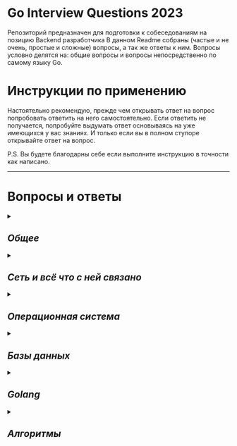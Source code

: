 # Go Interview Questions 2023
Репозиторий предназначен для подготовки к собеседованиям на позицию Backend разработчика
В данном Readme собраны (частые и не очень, простые и сложные) вопросы, а так же ответы к ним. 
Вопросы условно делятся на: общие вопросы и вопросы непосредственно по самому языку Go.

# Инструкции по применению
Настоятельно рекомендую, прежде чем открывать ответ на вопрос попробовать ответить на него самостоятельно.
Если ответить не получается, попробуйте выдумать ответ основываясь на уже имеющихся у вас знаниях.
И только если вы в полном ступоре открывайте ответ на вопрос.

P.S.
Вы будете благодарны себе если выполните инструкцию в точности как написано.

---

# Вопросы и ответы

<!-- ОБЩЕЕ -->
<details>
    <summary><h2><i>Общее</i></h2></summary>

---

Вопрос №1: [ Что такое микросервисы? ]

<details>
  <summary>Ответ</summary>

    - Микросервисы — это подход к разработке программного обеспечения, при котором большое приложение разбивается на меньшие, автономные компоненты. 
    Каждый микросервис представляет собой отдельный модуль, который реализует определенный функционал и может работать независимо от других модулей. 
    Эти модули обычно взаимодействуют друг с другом через API или событийно-ориентированную архитектуру.

</details>

---

Вопрос №2: [ Какие преимущества у микросервисной архитектуры по сравнению с монолитом? А какие недостатки? ]

<details>
  <summary>Ответ</summary>

    - Преимущества:
        - Гибкость: Можно использовать разные технологии и языки программирования для разных микросервисов.
        - Масштабируемость: Легче масштабировать отдельные компоненты.
        - Распределение работы: Разные команды могут работать над разными сервисами параллельно.
        - Быстрый цикл разработки: Изменения в одном микросервисе могут быть развернуты независимо от других.
        
    - Недостатки:
        - Сложность: Взаимодействие между микросервисами может стать сложным и трудным для управления.
        - Проблемы с данными: Труднее обеспечить консистентность данных между сервисами.
        - Сложность тестирования: Тестирование может быть сложнее, особенно для сценариев, которые требуют взаимодействия между множеством сервисов.
</details>

---

Вопрос №3: [ Что использовать для трассировки сервисов? Для мониторинга? А для логирования? ]

<details>
  <summary>Ответ</summary>

    - Трассировка: Jaeger, Zipkin.
    - Мониторинг: Prometheus, Grafana, Zabbix.
    - Логирование: ELK Stack (Elasticsearch, Logstash, Kibana), Grafana Loki.
</details>

---

Вопрос №4: [ Как быть с консистентностью данных между несколькими микросервисами? ] <a name="micro2"></a>

<details>
  <summary>Ответ</summary>

    - Консистентность данных в микросервисной архитектуре — сложная задача. Один из подходов — использование распределенных транзакций, но это может привести к проблемам производительности и доступности. 
      Другой подход — "eventual consistency", где система стремится обеспечить консистентность данных в течение некоторого времени. 
      Для этого часто используют шины сообщений и системы очередей, такие как Kafka или RabbitMQ, чтобы синхронизировать данные между сервисами.
</details>

---

Вопрос №5: [ Что такое сине-зеленый деплой (Blue-Green Deployment)? ]

<details>
  <summary>Ответ</summary>

    - Сине-зеленый деплой — это метод развертывания приложений, при котором создается полностью независимое окружение (зеленое), идентичное текущему
    продуктивному(синему). После проверки новой версии приложения в зеленом окружении, трафик переключается на это окружение, сделав его новым продуктивным. 
    Этот метод позволяет мгновенно откатываться к предыдущей версии, если что-то пошло не так, так как синее окружение остается нетронутым.
    
    Преимущества:
      - Быстрый откат: Если в новой версии есть проблемы, можно быстро вернуться к старой версии.
      - Нулевое время простоя: Переключение трафика происходит мгновенно, что исключает простои.
</details>

---

Вопрос №6: [ Что такое системы оркестрации контейнеров? ]

<details>
  <summary>Ответ</summary>

    - Системы оркестрации контейнеров, такие как Kubernetes, Docker Swarm или Mesos, используются для автоматизации развертывания, масштабирования 
      и управления контейнеризованными приложениями.

    Для чего они нужны:
      - Автоматизация развертывания: Один раз описав как должен работать ваш сервис, вы можете автоматически развернуть его на любом числе машин.
      - Масштабирование: Вам не нужно вручную добавлять или удалять контейнеры. Оркестратор может делать это автоматически, в зависимости от нагрузки.
      - Балансировка нагрузки: Оркестраторы могут автоматически распределять входящий трафик между контейнерами одного сервиса.
      - Высокая доступность: Оркестраторы могут перезапускать упавшие контейнеры и перемещать их между хостами.
      - Обновление и откат: Оркестраторы могут обновлять приложения с минимальными простоями, а также откатывать их до предыдущих версий.

    Эти возможности делают системы оркестрации ключевым компонентом для современных облачных и микросервисных архитектур.
</details>

---

Вопрос №7: [ Что такое рефлексия? ]

<details>
  <summary>Ответ</summary>

    - Рефлексия в программировании — это механизм, который позволяет программам исследовать информацию о типах и структурах данных во время выполнения. 
      В Go рефлексия основана на двух ключевых типах: Type и Value, которые определены в пакете reflect.
      
    С помощью рефлексии можно:
      - Определять тип переменной во время выполнения.
      - Исследовать структуры и их поля, интерфейсы, значения массивов и множество других аспектов данных.
      - Создавать новые значения, изменять их и вызывать методы на них динамически.

    Зачем это нужно?
    Рефлексия часто используется в ситуациях, где типы данных неизвестны до времени выполнения. Например, она полезна при работе с библиотеками для маршалинга
    и анмаршалинга данных (например, JSON, XML), создании ORM, фреймворков для тестирования и многом другом.

    Осторожно!!!
    Несмотря на свою мощь, рефлексию следует использовать осторожно:
      - Производительность: Рефлексивные операции обычно медленнее, чем их нерефлексивные аналоги.
      - Читаемость кода: Рефлексия может сделать код сложнее для понимания и поддержки.
      - Типобезопасность: Рефлексия может привести к ошибкам во время выполнения из-за неправильного использования типов или несуществующих полей/методов.

    Таким образом, рефлексия — мощный, но "острый" инструмент, и его следует использовать разумно.
</details>

---

Вопрос №8: [ Что такое асинхронность? ]

<details>
  <summary>Ответ</summary>

    - Вычисления в системе могут идти двумя способами:
        - синхронно - это когда код выполняется последовательно;
        - асинхронно - это когда операцию мы можем выполнять не дожидаясь результата на месте. Обычно подразумевается, что операция может быть выполнена кем-то на стороне.
</details>

---

Вопрос №9: [ Что такое параллельность? ]

<details>
  <summary>Ответ</summary>

    - Вычисления будут являться параллельным только в том случае, если они выполняются одновременно. 
      Как пример можно привести процесс ремонта в доме. У нас есть несколько мастеров-универсалов, 
      каждый из которых выполняет работы на своем объекте под ключ. При этом производительность мастеров не зависит друг от друга, 
      так как их работа не пересекается.
</details>

---

Вопрос №10: [ Что такое конкурентность? ]

<details>
  <summary>Ответ</summary>

    - Конкурентность обеспечивает выполнение нескольких задач посредством переключения контекста. 
      Конкурентные вычисления реализуются на одном ядре системы. Как пример приведем тот же процесс ремонта, но с другими вводными условиями. 
      Теперь мы имеем один объект, на который привлекаем специалистов разного профиля: по демонтажным работам, электрике, подготовке стен и полов, отделке. 
      При этом у нас часто возникают ситуации, когда хозяин уже в процессе подготовки стен, решает, что вот эта стена ему все же не нужна, и на сцену опять выходят демонтажники. 
      Такой процесс организации работ можно назвать конкурентным, так как наши мастера уступают место друг другу, одновременно клеить обои и ломать стены они не могут.
</details>

---

</details>

<!-- Сеть и всё что с ней связано -->
<details>
    <summary><h2><i>Сеть и всё что с ней связано</i></h2></summary>

---

Вопрос №1: [ В чем отличие протоколов TCP и UDP? ]

<details>
   <summary>Ответ</summary>

    - TCP (Transmission Control Protocol)
        - Ориентирован на установление надежного соединения.
        - Ошибки корректируются; потерянные или поврежденные пакеты пересылаются.
        - Поддерживает управление потоком и перегрузкой.
        - Нормально работает в условиях высокой задержки.

    - UDP (User Datagram Protocol)
        - Безусловный протокол, не устанавливает соединение.
        - Ошибки не корректируются; потерянные пакеты не восстанавливаются.
        - Не поддерживает управление потоком и перегрузкой.
        - Обычно быстрее, чем TCP.

    - Когда UDP предпочтительнее:
        - Потоковое медиа, онлайн-игры, VoIP — там, где задержка критична и потеря пакетов допустима.
</details>

---

Вопрос №2: [ Какие еще протоколы существуют? ]

<details>
  <summary>Ответ</summary>

    - Транспортный уровень (как TCP и UDP):
        - SCTP (Stream Control Transmission Protocol) — протокол, предназначенный для передачи данных с поддержкой множественных потоков и устойчивый к ошибкам.
        - CCP (Datagram Congestion Control Protocol) — протокол, предназначенный для передачи потоковых медиа.

    - Сетевой уровень:
        - IP (Internet Protocol) — протокол маршрутизации.
        - ICMP (Internet Control Message Protocol) — протокол управляющих сообщений.
        - OSPF (Open Shortest Path First) — протокол динамической маршрутизации.

    - Канальный уровень:
        - Ethernet — наиболее распространенный протокол канального уровня.
        - Wi-Fi — набор стандартов для беспроводных локальных сетей.

    - Прикладной уровень:
        - HTTP/HTTPS (HyperText Transfer Protocol/Secure) — протокол передачи гипертекста.
        - FTP (File Transfer Protocol) — протокол передачи файлов.
        - SMTP (Simple Mail Transfer Protocol) — протокол для передачи электронной почты.
        - DNS (Domain Name System) — система преобразования доменных имен в IP-адреса.
        - MQTT (Message Queuing Telemetry Transport) — протокол мессенджинга для IoT устройств.
        - Это далеко не исчерпывающий список, и существует множество других протоколов для различных специфических задач и сценариев использования.

</details>

---

</details>

<!-- Операционная система -->
<details>
    <summary><h2><i>Операционная система</i></h2></summary>

---

Вопрос №1: [ Можно ли убить поток внутри определенного процесса командой kill? ]

<details>
  <summary>Ответ</summary>

    - Обычно команда kill убивает процессы, а не отдельные потоки. В Linux потоки являются частью процесса и не могут быть убиты независимо от него командой kill.
</details>

---

</details>

<!-- Базы данных -->
<details>
    <summary><h2><i>Базы данных</i></h2></summary>

---

Вопрос №1: [ Какая разница между реляционными vs не реляционными СУБД? ]

<details>
  <summary>Ответ</summary>

    - SQL:
        Плюсы:
          - Строгая схема: Помогает в поддержании целостности данных.
          - ACID-свойства: Поддержка транзакций с гарантированной Атомарностью, Согласованностью, Изолированностью и Долговечностью.
          - SQL: Богатый язык запросов, хорошо подходящий для сложных запросов.
          - Широкая поддержка: Огромное сообщество, много документации и инструментов.
          - Зрелость: Проверенные временем, надежные решения.
        Минусы:
          - Горизонтальное масштабирование: Обычно сложнее масштабировать горизонтально по сравнению с NoSQL.
          - Сложность: SQL и реляционные схемы могут быть сложными для новичков.
          - Стоимость: Коммерческие решения могут быть дорогими.

    - NoSQL:
        Плюсы:
          - Масштабируемость: Обычно проще масштабировать горизонтально.
          - Гибкость схемы: Можно легко добавлять поля в данные.
          - Высокая производительность: Оптимизированы для больших данных и реального времени.
          - Разнообразие моделей данных: ключ-значение, документ-ориентированные, колоночные и графовые базы данных.
        Минусы:
          - Недостаток стандартизации: Множество разных систем с разными API.
          - Сложность: Распределенные системы приносят собой сложности в управлении и обслуживании.
          - Недостаточная поддержка транзакций: Не все NoSQL-системы поддерживают ACID-транзакции.
        
    - Когда выбрать NoSQL?
        - При необходимости горизонтального масштабирования.
        - Когда схема данных непостоянна или развивается со временем.
        - Для больших данных и обработки в реальном времени.

    - Какие NoSQL решения знаешь?
        - MongoDB, Cassandra, Redis, и Couchbase.
        
    - Трудности при работе с NoSQL:
        - Сложность управления распределенной системой.
        - Отсутствие стандартизированного языка запросов, как SQL.
        - Вопросы консистентности данных, особенно в распределенных системах.
</details>

---

</details>

<!-- Golang -->
<details>
    <summary><h2><i>Golang</i></h2></summary>

<!-- Общие вопросы по языку Go -->
- <details>
    <summary><h3><i>Общие вопросы по языку Go</i></h3></summary>

  ---

  - Вопрос №1: [ Расскажи кратко о языке Go ]
    
    <details>
      <summary>Ответ</summary>
    
        - Go (Golang) — это компилируемый многопоточный язык программирования от Google с открытым исходным кодом. 
          Считается языком общего назначения, но основное применение — разработка веб-сервисов и клиент-серверных приложений.
        - Язык Go был представлен в 2009 году в корпорации Google. Его полное название — Golang — производное от «Google language». 
          Язык создали Роб Пайк и Кен Томпсон.
        - У языка: Строгая статическая типизация, понятный и простой синтаксис, встроеный «сборщика мусора»  
    </details>

  ---

  - Вопрос №2: [ Как реализовано хранилище памяти в Go? ]

    <details>
      <summary>Ответ</summary>
  
        - Хранилища памяти в Go реализованы с помощью двух подходов:
        - хранение в stack. в основном используется для хранения локальных переменных, аргументов функции. 
          Из плюсов -stack достаточно легко очищается. 
          Из минусов - при аллокациях на stack существуют копии одних и тех же значений, которые надо хранить и обрабатывать.
        - хранение в heap. в основном используется для хранения глобальный переменных и ссылочных типов. 
          Из плюсов - при аллокациях на heap существует всегда одно уникальное значение, которое надо хранить и обрабатывать. 
          Из минусов - heap тяжело очищается, так как приходится запускать сборщик мусора, который имеет много накладных расходов и останавливает приложение.
    </details>

  ---

  - Вопрос №3: [ Какие типы данных есть в языке Go? ]

    <details>
      <summary>Ответ</summary>
  
        - Boolean: bool (значения true или false)
  
        - Целочисленные типы:
          int и uint: знаковые и беззнаковые целые числа, размер зависит от платформы (32 или 64 бита)
          int8, int16, int32, int64: знаковые целые числа с фиксированным размером
          uint8, uint16, uint32, uint64: беззнаковые целые числа с фиксированным размером
          uintptr: беззнаковый целочисленный тип, достаточный для хранения разыменованного указателя
  
        - Числа с плавающей точкой:
          float32, float64: числа с плавающей точкой
  
        - Комплексные числа:
          complex64, complex128: комплексные числа
  
        - Строки и символы:
          Строки: string
          Байты: byte (эквивалент типа uint8)
  
        - Составные типы:
          Массивы: например, [5]int (массив из 5 целых чисел)
          Срезы: например, []int (динамически изменяемый массив)
          Map (ассоциативный массив): например, map[string]int
          Структуры: например, struct { Name string; Age int }
  
        - Другие типы:
          Интерфейсы: interface{}
          Каналы: chan
          Указатели: например, *int (указатель на целое число)

    </details>

  ---

  - Вопрос №4: [ Что такое пакеты в go? ]

    <details>
      <summary>Ответ</summary>
      
        - Пакет - это механизм переиспользования кода, при котором go файлы помещаются в общую директорию. 
          В начале каждого такого файла объявляется зарезервированное слово package, а после него прописывается имя пакета. 
          В рамках пакета все функции и глобальные переменные, объявленные как в верхнем, так и в нижнем регистре, видят друг друга.   
    </details>

  ---

  - Вопрос №5: [ Что такое глобальная переменная? ]

    <details>
      <summary>Ответ</summary>
        
        - Глобальная переменная - это переменная уровня пакета, то есть объявленная вне функции. 
          Глобальная переменная также может быть доступна за рамками пакета, конечно только в том случае, если ее наименование начинается в верхнем регистре.
    </details>

  ---

  - Вопрос №6: [ Что такое константы и можно ли их изменять? ]

    <details>
      <summary>Ответ</summary>
      
        - Константы - это неизменяемые переменные, изменить константу нельзя.
    </details>

  ---

  - Вопрос №7: [ Зачем фигурные скобки с не объявленным оператором внутри функции? ]

    <details>
      <summary>Ответ</summary>
      
        - В go функции действительно можно объявить {} без оператора, ограничив область видимости куска кода в рамках этой функции.
    </details>

  ---

  - Вопрос №8: [ В go есть оператор switch case, можно ли выполнить несколько условий в одном объявленном операторе? ]

    <details>
      <summary>Ответ</summary>
        
        - Такое возможно благодаря ключевому слову fallthrough. Оно заставляет выполнять код в следующей объявленной 
          булевой секции, вне зависимости подходит ли булевое условие case этой секции.
  
    </details>

  ---

  - Вопрос №9: [ Что такое iota? ]

    <details>
      <summary>Ответ</summary>

        - iota - это идентификатор, который позволяет создавать последовательные не типизированные целочисленные константы. 
          Значением iota является индекс ConstSpec. Не смотря на то, что первым индексом является 0, значение первой 
          константы можно задать отличным от 0, что в свою очередь повлияет на значения последующих констант.

    </details>

  ---

  - Вопрос №10: [ Как вручную задать количество процессоров для приложения? ]

    <details>
      <summary>Ответ</summary>

        - Это позволяет сделать runtime.GOMAXPROCS(). Важно понимать, что при выставлении количества логических 
          процессоров больше, чем есть у вас в системе, вы рискуете получить определенные проблемы с производительностью. 
          Чтобы избежать этого можно задать runtime.GOMAXPROCS(runtime.NumCPU()), runtime.NumCPU() - количество логических процессоров.
    </details>

  ---

  - Вопрос №11: [ Как принудительно переключить контекст? ]

    <details>
      <summary>Ответ</summary>
      
        - Переключение контекста вручную осуществляется с помощью функции runtime.Goshed().
    </details>

  ---

  - Вопрос №12: [ Что такое graceful shutdown? ]

    <details>
      <summary>Ответ</summary>
  
        - У каждого сервера есть потребность в его отключении, обычно это происходит при получении сигнала от ОС. 
          И хорошо бы делать это отключение корректно, останавливая поэтапно все службы. Согласитесь никто из нас не 
          выключает телевизор ударом табурета по корпусу. Так же и с сервером, для корректного отключения которого есть 
          общие подходы. К примеру:
        - создать канал, прослушивающий системные сигналы на выход;
        - прослушивать этот канал;
        - при получении сигнала поэтапно выходить из горутин;
        - остановить сервер.
    </details>

  ---

  - Вопрос №13: [ Что обозначает * и &? ]

    <details>
      <summary>Ответ</summary>

        - "&" - это адрес блока памяти. То есть &myVar - это адрес того места в памяти, где хранятся данные переменной myVar. Тогда как "*" можно использовать в двух вариантах:
          чтобы объявить тип-указатель var pointVar *int. В данном случае указатель на int;
          чтобы получить значение по адресу *pointVar. Обратный предыдущему процесс, и здесь мы получим значение по адресу pointVar.
    </details>

  ---

  - Вопрос №14: [ Как происходит передача параметров в функцию? ]

    <details>
      <summary>Ответ</summary>

        - Параметры в Go всегда передаются по значению. Это значит, что всякий раз, когда мы передаем аргумент в функцию, 
          функция получает копию первоначального значения. Чтобы работать именно с той же самой переменной, не копируя ее, 
          необходимо использовать адрес этой переменной. При этом сам указатель будет скопирован.
    </details>

  ---

  - Вопрос №15: [ Есть ли особенности поведения при передаче map и slice в функцию? ]

    <details>
      <summary>Ответ</summary>

        - Передача slice и map может заставить усомниться в том, что они передаются в функцию по значению. Однако здесь 
          так же происходит копирование. Структуры slice и map (уточнение: в случае map копируется не сама структура, 
          а указатель на структуру hmap, подробнее о том, что такое hmap можно прочитать в документации) копируются, 
          однако в самих структурах содержатся ссылки на области памяти, благодаря которым создается эффект передачи по ссылке.
    </details>

  ---

  - Вопрос №16: [ Как функции делятся памятью? ]

    <details>
      <summary>Ответ</summary>
  
        - В начале следует сказать про фрейм. Фрейм можно представить как отдельное пространство памяти для конкретной функции. 
          Функция может работать с памятью в своем фрейме, однако не может работать с памятью фреймов других функций. 
          Когда из одной функции мы вызываем другую функцию, происходит переход фреймов. Чтобы использовать какие-то 
          данные предыдущего фрейма в следующем их можно передать по значению. Если необходимо работать не с копией, 
          а именно переменной другого фрейма, необходимо использовать переменные-указатели, которые обеспечивают доступ 
          до переменных других фреймов.
    </details>

  ---

  </details>

<!-- Численные типы -->
- <details>
    <summary><h3><i>Численные типы</i></h3></summary>

  ---

  - Вопрос №1: [ Какие численные типы есть? ]

    <details>
      <summary>Ответ</summary>

        - Целочисленные типы:
          int8: 8-битное знаковое целое число (-128 до 127)
          int16: 16-битное знаковое целое число (-32,768 до 32,767)
          int32 (rune): 32-битное знаковое целое число (-2,147,483,648 до 2,147,483,647)
          int64: 64-битное знаковое целое число (-9,223,372,036,854,775,808 до 9,223,372,036,854,775,807)
          uint8 (byte): 8-битное беззнаковое целое число (0 до 255)
          uint16: 16-битное беззнаковое целое число (0 до 65,535)
          uint32: 32-битное беззнаковое целое число (0 до 4,294,967,295)
          uint64: 64-битное беззнаковое целое число (0 до 18,446,744,073,709,551,615)
          int: знаковое целое число, размер зависит от платформы (обычно 32 или 64 бита)
          uint: беззнаковое целое число, размер зависит от платформы (обычно 32 или 64 бита)
          uintptr: беззнаковое целое число, достаточное для хранения разыменованного указателя (размер зависит от платформы)
  
        - Числа с плавающей точкой:
          float32: 32-битное число с плавающей точкой (приблизительный диапазон от 1.4E-45 до 3.4E+38)
          float64: 64-битное число с плавающей точкой (приблизительный диапазон от 4.9E-324 до 1.8E+308)
  
        - Комплексные числа:
          complex64: комплексное число с двумя 32-битными числами с плавающей точкой (для действительной и мнимой частей)
          complex128: комплексное число с двумя 64-битными числами с плавающей точкой (для действительной и мнимой частей)

    </details>

  ---

  - Вопрос №2: [ Какой результат получим если разделить int на 0 и float на 0? ]

    <details>
      <summary>Ответ</summary>

        - Это вопрос с подвохом. Деление int на 0 в go невозможно и вызовет ошибку компилятора.
          Тогда как деление float на 0 дает в своем результате бесконечность.
    </details>

  ---

  </details>

<!-- Строки -->
- <details>
    <summary><h3><i>Строки</i></h3></summary>

  ---

  - Вопрос №1: [ Что представляют собой строки в go? ]

    <details>
      <summary>Ответ</summary>

        - Строки в go - это обычный массив байт. Это надо понимать для того, чтобы ответить на следующие вопросы о строках.
        - Как можно оперировать строками?
          Строки в go можно складывать(конкатенировать), сравнивать, получить срез, длинну, и т.д
  
        - Что будет если сложить строки?
          Мы будем получать новые строки
  
        - Как определить количество символов для строки?" или "Какие есть нюансы при итерации по строке?
          Исходя из того же знания, что строка это массив байт, взяв базовую функцию len() от строки мы получим количество байт. 
          Похожее поведение будет при итерации по строке - итерация по байтам. Тогда как в зависимости от кодировки, 
          символ в строке может занимать не один байт. Для того, чтобы работать именно с символами, необходимо преобразовать 
          строку в тип []rune. Еще одним способом определения длинны строки является функция RuneCountInString пакета utf8.
    </details>

  ---

  - Вопрос №2: [ Как преобразовать строку в int и наоборот? Можно ли сделать int(string) и string(int) соответственно? ]

    <details>
      <summary>Ответ</summary>

        - Преобразование типов между int и string указанным синтаксисом невозможно. Для преобразования необходимо 
          использовать функции из пакета strconv стандартной библиотеки go. При этом для преобразования строк 
          в/из int и int64 используются разные функции, strconv.Atoi и strconv.Itoa для int, 
          strconv.ParseInt и strconv.FormatInt соответственно.
    </details>

  ---

  </details>

<!-- Интерфейсы -->
- <details>
    <summary><h3><i>Интерфейсы</i></h3></summary>

  ---

  - Вопрос №1: [ Интерфейсы: Что такое интерфейс в Go? Зачем нужен на практике? Примеры задач где стоит ввести? ]

    <details>
      <summary>Ответ</summary>

        - В Go, интерфейс — это набор сигнатур методов (контракт). Тип, реализующий все методы, указанные в интерфейсе, считается 
          реализующим этот интерфейс. Особенностью языка Go является неявная реализация интерфейсов: вам не нужно явно
          указывать, что тип реализует интерфейс.
  
        - Зачем нужны интерфейсы на практике:
          Абстракция: Интерфейсы позволяют абстрагировать поведение, делая код более модульным и легко тестируемым.
          Расширяемость: Легко добавлять новые функциональности, не меняя существующий код.
          Полиморфизм: Работа с разными типами данных, как если бы они были одним и тем же типом.
  
        - Примеры задач, где стоит ввести интерфейс
          Логирование: Если у вас есть несколько способов логирования (в файл, в БД, через сеть), вы можете определить 
          интерфейс Logger с методом Log, и затем реализовать его различными способами.
          Сетевые запросы: Если ваше приложение взаимодействует с различными внешними API, вы можете создать интерфейс 
          APIClient с методами, которые нужны для взаимодействия с API.
          Тестирование: Интерфейсы позволяют легко мокать зависимости, что упрощает тестирование.

    </details>

  ---

  - Вопрос №2: [ Что такое пустой интерфейс? ]

    <details>
      <summary>Ответ</summary>

        - В Go, пустой интерфейс interface{} не имеет методов. Это означает, что любой тип автоматически реализует 
          пустой интерфейс, и вы можете присвоить значение любого типа переменной пустого интерфейса. Это обычно 
          используется для создания контейнеров, которые могут хранить значения любого типа, или для функций, 
          которые могут принимать аргументы любого типа.
    </details>

  ---

  - Вопрос №3: [ Как устроен внутри nil интерфейс vs nil внутри интерфейса? ]

    <details>
      <summary>Ответ</summary>

        - Под капотом, интерфейс в Go — это двухсловная структура, содержащая:
          Type: Указатель на информацию о типе. Это позволяет интерфейсу знать, какой именно тип он хранит.
          Data: Указатель на само значение.
          Для пустого интерфейса эта структура особенно полезна, потому что Type будет указывать на реальный тип данных, 
          хранящихся в Data, что позволяет динамически определять тип при выполнении (runtime).
          Этот механизм делает интерфейсы относительно медленными по сравнению с конкретными типами, так как добавляет 
          дополнительный уровень индирекции и необходимость динамического определения типов. Однако это не всегда критично 
          и является приемлемой "ценой" за удобство и гибкость интерфейсов.
          Таким образом, использование пустого интерфейса в Go — это удобный, но не всегда оптимальный с точки зрения 
          производительности способ работы с данными неизвестного или переменного типа.
  
          ```var a interface{} 
             var b *int 
             a=b 
             fmt.Println("ab", a==nil)```
          
          - Nil интерфейс
            Когда мы говорим, что интерфейс равен nil, это означает, что оба поля внутренней структуры интерфейса 
            (Type и Data) равны nil. Это можно представить как "абсолютный" nil для интерфейса.
  
          ```var a interface{}
             fmt.Println(a == nil)  // Вывод: true```
  
          - Nil внутри интерфейса
            Пример var b *int создает указатель на int, который равен nil. Однако, когда этот nil указатель присваивается 
            интерфейсной переменной a, поле Type внутренней структуры интерфейса теперь указывает на тип *int, 
            в то время как поле Data равно nil.
  
          ```var a interface{}
             var b *int
             a = b
             fmt.Println(a == nil)  // Вывод: false```
  
          - Здесь a == nil вернет false, потому что, хотя Data равно nil, Type указывает на тип *int. С точки зрения интерфейса, это не nil.
            Этот аспект может иногда приводить к неожиданному поведению и ошибкам, и его важно понимать при работе с интерфейсами в Go. 
    </details>

  ---

  - Вопрос №4: [ Как определить тип интерфейса? ]

    <details>
      <summary>Ответ</summary>

        - С помощью инструкции switch case и приведения типа можно определить тип интерфейса, указав возможные варианты 
          базового типа его значения.

        ```switch v := animal.(type) {
           case Dog:
           fmt.Println("It's a dog:", v.Speak())
           default:
           fmt.Println("Unknown type")
           }```
    </details>

  ---

  - Вопрос №5: [ В каком пакете лучше объявлять интерфейсы и почему? ]

    <details>
      <summary>Ответ</summary>

        - В Go интерфейсы часто объявляются в том пакете, который будет использовать, а не реализовывать, этот интерфейс. 
          Это принципиально отличается от некоторых других языков программирования, где интерфейсы часто объявляются 
          в том же пакете, что и их реализации. Рассмотрим причины этого:
  
          Цель интерфейса
          Интерфейс в Go — это определение "контракта": он описывает, что должен делать тип, но не как. Клиентский код, 
          который опирается на этот "контракт", важнее, чем реализации, потому что интерфейс обеспечивает абстракцию, 
          которая позволяет клиентскому коду не зависеть от конкретных реализаций.
  
          Разделение зависимостей
          Если вы помещаете интерфейс в пакет, который будет его использовать, то этот пакет не становится зависимым от 
          всех пакетов, которые реализуют этот интерфейс. Это упрощает управление зависимостями.
  
          Принцип наименьшего знания
          Пакеты, реализующие интерфейс, не должны знать о существовании интерфейса. Это уменьшает связность кода и 
          делает его более модульным и легким для тестирования и переиспользования.

          В целом, нет строгих правил, где должны объявляться интерфейсы, и иногда имеет смысл объявлять их в пакете с 
          реализацией, особенно если интерфейс и его реализация очень тесно связаны. Однако часто более полезным оказывается 
          принцип "интерфейсы в пакете-пользователе, реализации где-то еще".
    </details>

  ---

  </details>

<!-- Массивы и слайсы -->
- <details>
    <summary><h3><i>Массивы и слайсы</i></h3></summary>

  ---

  - Вопрос №1: [ Что такое слайс и чем он отличается от массива? ]

    <details>
      <summary>Ответ</summary>

        - Cлайс - это структура go, которая включает в себя ссылку на базовый массив, а также две переменные len(length) и cap(capacity).
          len это длина слайса - то количество элементов, которое в нём сейчас находится.
          cap - это ёмкость слайса - то количество элементов, которые мы можем записать в слайс сверх len без его дальнейшего расширения.
          Array - это последовательно выделенная область памяти. Частью типа array является его размер, который в том числе является не изменяемым.
    </details>

  ---

  - Вопрос №2: [ Какой размер массива выделяется под слайс при его расширении за рамки его емкости? ]

    <details>
      <summary>Ответ</summary>

        - Если отвечать на вопрос поверхностно, то можно сказать, что базовый массив расширяется в два раза от нашей capacity.
        Отвечая более емко, следует учесть, что при больших значениях расширение будет не в два раза и будет вычисляться по 
        специальной формуле в функции growslice().
  
        Если развернуть ответ полностью, то это будет звучать примерно так: 
        * если требуемая cap больше чем вдвое исходной cap, то новая cap будет равна требуемой;
        * если это условие не выполнено, а также len текущего слайса меньше 256, то новая cap будет в два раза больше базовой cap;
        * если первое и второе условия не выполнены, то емкость будет увеличиваться в цикле на четверть от базовой емкости пока 
        не будет обработано переполнение. Посмотреть эти условия более подробно можно в исходниках go.
    </details>

      ---

      </details>

<!-- Map -->
- <details>
    <summary><h3><i>Map</i></h3></summary>

  ---

  - Вопрос №1: [ Как реализована map(карта) go? ]

    <details>
      <summary>Ответ</summary>

        - Сама map в go - это структура, реализующая операции хеширования. При этом, так же как и любую структуру, 
          содержащую ссылки на области памяти,map необходимо инициализировать. map ссылается на такие элементы как 
          bucket (в переводе на русский "ведра"). Каждый bucket содержит в себе:
    
        * 8 экстра бит, с помощью которых осуществляется доступ до значений в этом bucket;
        * ссылку на следующий коллизионный bucket;
        * 8 пар ключ-значение, уложенных в массив.
    </details>

  ---

  - Вопрос №2: [ Можно ли брать ссылку на значение, хранящееся по ключу в map? ]

    <details>
      <summary>Ответ</summary>

        - Нельзя так как map поддерживает процедуру эвакуации. Значения, хранящиеся в определённой ячейки памяти в текущий момент 
          времени, в следующий момент времени уже могут там не храниться.
    </details>

  ---

  - Вопрос №3: [ Что такое эвакуация, и в каком случае она будет происходить? ]

    <details>
      <summary>Ответ</summary>

        - Эвакуация - это процесс когда map переносит свои значения из одной области памяти в другую. Это происходит 
          из-за того что число значений в каждом отдельном bucket максимально равно 8.
          В тот момент времени, когда среднее количество значений в bucket составляет 6.5, go понимает, что размер map 
          не удовлетворяет необходимому. Начинается процесс расширения map.
          Следует отметить, что сам процесс эвакуации может происходить некоторое время, на протяжение которого новые и 
          старые данные будут связаны.
    </details>

  ---

  - Вопрос №4: [ Какие есть особенности синтаксиса получения и записи значений в map? ]

    <details>
      <summary>Ответ</summary>

        - Получить значение из map, которую мы предварительно не аллоцировали нельзя, приложение упадет в панику.
          Если ключ не найден в map в ответ мы получим дефолтное значение для типа значений map. То есть, 
          для строки - это будет пустая строка, для int - 0 и так далее. Для того, чтобы точно понять, что в map 
          действительно есть значение, хранящееся по переданному ключу, необходимо использовать специальный синтаксис. 
          А именно, возвращать не только само значение, но и булевую переменную, которая показывает удалось-ли получить 
          значение по ключу.
    </details>

  ---

  - Вопрос №5: [ Как происходит поиск по ключу в map? ]

    <details>
      <summary>Ответ</summary>

        - вычисляется хэш от ключа;
        - с помощью значения хэша и размера bucket вычисляется используемый для хранения bucket;
        - вычисляется дополнительный хэш - это первые 8 бит уже полученного хэша;
        - в полученном bucketпоследовательно сравнивается каждый из 8 его дополнительных хэшей с дополнительным хэшем ключа;
        - если дополнительные хэши совпали, то получаем ссылку на значение и возвращаем его;
        - если дополнительные хэши не совпали, и в bucket больше нет дополнительных хэшей, алгоритм переходит в 
          следующий bucket, ссылка на который хранится в текущем;
        - если в текущем bucket нет ссылки на следующий bucket, а значение так и не найдено, возвращается дефолтное значение.

    </details>

  ---

  </details>

<!-- Defer -->
- <details>
    <summary><h3><i>Defer</i></h3></summary>

  ---

  - Вопрос №1: [ Зачем используется ключевое слово defer в go? ]

    <details>
      <summary>Ответ</summary>

        - Ключевое слово defer используется для отложенного вызова функции. При этом, место объявления одной инструкции 
          defer в коде никак не влияет на то, когда та выполнится.
          Функция с defer всегда выполняется перед выходом из внешней функции, в которой defer объявлялась.
    </details>

  ---

  - Вопрос №2: [ Каков порядок возврата при использовании несколько функций с defer в рамках одной внешней функции? ]

    <details>
      <summary>Ответ</summary>

        - defer добавляет переданную после него функцию в стэк. При возврате внешней функции, вызываются все, добавленные 
          в стэк вызовы. Поскольку стэк работает по принципу LIFO (last in first out), значения стэка возвращаются в 
          порядке от последнего к первому.
          Таким образом функции c defer будут вызываться в обратной последовательности от их объявления во внешней 
          функции.
    </details>

  ---

  - Вопрос №3: [ Как передаются значения в функции, перед которыми указано ключевое слово defer? ]

    <details>
      <summary>Ответ</summary>

        - Аргументы функций, перед которыми указано ключевое слово defer оцениваются немедленно. То есть на тот момент, 
          когда переданы в функцию.
    </details>

  ---

  </details>

<!-- Горутины -->
- <details>
    <summary><h3><i>Горутины</i></h3></summary>

  ---

  - Вопрос №1: [ Что такое поток и горутина? ]

    <details>
      <summary>Ответ</summary>

        - Поток (Thread)
          Поток — это базовая единица выполнения кода в операционной системе. Каждый поток имеет свой собственный стек и
          счетчик команд, но потоки из одного и того же процесса обычно разделяют ту же область памяти (кучу), переменные
          окружения и открытые файлы. Современные операционные системы, такие как Windows, macOS и Linux, поддерживают
          многопоточные процессы.
  
          Преимущества:
          Потоки в одном процессе могут легко разделять ресурсы, такие как память и переменные.
          Создание нового потока обычно менее ресурсоемко, чем создание нового процесса.
  
          Недостатки:
          Управление потоками и синхронизация между ними могут быть сложными.
          Проблемы, такие как "гонка" (race conditions), могут возникнуть, если необходимая синхронизация между потоками 
          не реализована правильно.
  
        - Горутины — это абстракция, предоставляемая языком программирования Go, для создания легковесных потоков выполнения. 
          Горутины работают на фоне операционных потоков, но управляются Go runtime, что делает их более легковесными и 
          эффективными для многозадачности.
    
          Преимущества:
          Легковесны и требуют меньше памяти по сравнению с обычными потоками.
          Go runtime автоматически обрабатывает все детали, связанные с жизненным циклом горутин, включая планирование и синхронизацию.
    
          Недостатки:
          Специфичны для языка Go и не могут быть использованы в других языках программирования без подобной абстракции.
  
        - Процессы, потоки и горутины представляют разные уровни абстракции для выполнения кода в операционных системах 
          и языках программирования. Рассмотрим их отличия:
  
          Процесс
          Изоляция: Процесс является полностью изолированной единицей выполнения с собственным адресным пространством и ресурсами.
          ОС: Управляется напрямую операционной системой.
          Затраты: Создание, уничтожение и контекстное переключение процессов являются дорогостоящими операциями.
          Коммуникация: Взаимодействие между процессами (IPC, Inter-Process Communication) обычно медленное и сложно настраивается.
          Примеры: Веб-сервер, база данных, браузер — каждый из них является отдельным процессом.
  
          Поток (Thread)
          Изоляция: Потоки внутри одного процесса разделяют адресное пространство и ресурсы, что упрощает коммуникацию между ними.
          ОС: Также управляется операционной системой, но легче и быстрее создавать и уничтожать по сравнению с процессами.
          Затраты: Меньше ресурсов требуется для создания, уничтожения и переключения контекста.
          Коммуникация: Быстрое взаимодействие между потоками за счет общего адресного пространства.
          Примеры: Потоки внутри веб-сервера, которые обрабатывают отдельные входящие соединения.
  
          Горутина (Goroutine)
          Изоляция: Горутины являются ещё более "легковесными" потоками, управляемыми средой исполнения Go, а не ОС.
          ОС: Управляется планировщиком в среде исполнения Go.
          Затраты: Очень дешевы в плане ресурсов. Создание, уничтожение и переключение контекста выполняются очень быстро.
          Коммуникация: Используют каналы и другие средства синхронизации Go для взаимодействия, что делает код более читаемым и поддерживаемым.
          Примеры: Отдельные задачи внутри веб-сервера на Go, работающие параллельно для обработки входящих запросов.
  
          В итоге, выбор между этими требуется сделать на основе нужд в изоляции, уровне управления и ресурсах. 
          Горутины предоставляют высокоуровневую абстракцию с минимальными затратами, потоки предоставляют более гибкий 
          контроль при меньших затратах по сравнению с процессами, а процессы предоставляют полную изоляцию и управляются 
          напрямую операционной системой.
    </details>

  ---

  - Вопрос №2: [ Сколько можно запустить потоков и горутин? ]

    <details>
      <summary>Ответ</summary>

        - Потоки: Ограничено ресурсами системы, обычно несколько тысяч.
        - Горутины: Теоретически, десятки и сотни тысяч, зависит от ресурсов и конкретной задачи.
    </details>

  ---

  - Вопрос №3: [ Каков минимальный и максимальный вес горутин? ]

    <details>
      <summary>Ответ</summary>

        - На этот вопрос, ожидается ответ, не сколько весят все вместе взятые поля в структуре g объекта горутины. 
          Интервьюера интересуют минимальный и максимальный размер стэка горутины. Минимальный (начальный) размер стэка 
          составляет 2 КБ. Максимальный размер стэка горутины зависит от архитектуры системы и равен 1 ГБ для 64-разрядной 
          архитектуры, 250 МБ для 32-разрядной архитектуры.
    </details>

  ---

  - Вопрос №4: [ Что будет если размер горутины превысил допустимый максимум? ]

    <details>
      <summary>Ответ</summary>

        - Если размер стэка горутины превышен (к примеру запустили бесконечную рекурсию), то приложение упадет с fatal error.
    </details>

  ---

  - Вопрос №5: [ Какие есть способы остановить все горутины в приложении? ]

    <details>
      <summary>Ответ</summary>

        - Если размышлять глобально, то таких способа 3:
        * завершение main функции и main горутины;
        * прослушивание всеми горутинами channel, при закрытии channel отправляется значение по умолчанию всем слушателям, при получении сигнала все горутины делают return;
        * завязать все горутины на переданный в них context.
    </details>

  ---

  - Вопрос №6: [ Как наладить связь между горутинами? ]

    <details>
      <summary>Ответ</summary>

        - Горутины общаются друг с другом посредством перегонки необходимых данных по channel. Именно о каналах идет речь 
          в знаменитом девизе Go: "Не общайтесь, делясь памятью; делитесь памятью, общаясь".
    </details>

  ---

  </details>

<!-- Примитивы синхронизации -->
- <details>
    <summary><h3><i>Примитивы синхронизации</i></h3></summary>

  ---

  - Вопрос №1: [ Какие есть примитивы синхронизации? Расскажи немного про каждый ]

    <details>
      <summary>Ответ</summary>
      
        - wait group:
          sync.WaitGroup используется для ожидания завершения группы горутин. Это полезно, когда вы хотите дождаться 
          завершения всех запущенных задач.
  
        - mutex:
          sync.Mutex и sync.RWMutex — это примитивы для обеспечения взаимоисключающего доступа к ресурсам. 
          Mutex используется для обеспечения эксклюзивного доступа к критической секции кода.
  
        - atomic:
          предоставляет функции для выполнения атомарных операций на базовых типах данных, таких как int32, int64, 
          uint32, uint64, uintptr, и указателях. Эти операции гарантируют, что изменение значения будет выполнено 
          без прерываний, что полезно при высококонкурентном доступе к переменной.
  
        - sync map:
          sync.Map — это конкурентная (thread-safe) реализация карты, которая может быть безопасно использована 
          несколькими горутинами без дополнительной блокировки. Обычные карты в Go не являются безопасными для использования 
          в нескольких горутинах. Если вы пытаетесь одновременно читать и модифицировать карту из разных горутин, 
          это может привести к неопределённому поведению. sync.Map решает эту проблему.
  
        - once:
          sync.Once предназначен для безопасного выполнения какой-либо операции только один раз, независимо от того, 
          сколько горутин пытаются её выполнить.
  
        - channel:
          Каналы в Go — это мощный примитив для синхронизации и передачи данных между горутинами. Они могут быть 
          использованы как очереди сообщений или как семафоры.
    </details>

  ---

  - Вопрос №2: [ Что такое channel под капотом? ]

    <details>
      <summary>Ответ</summary>

        - channel - это абстракция Go, которая помогает горутинам общаться друг с другом, передавая по channel значения. 
          Канал можно представить как трубу, в которую одни горутины кладут данные, а другие их вычитывают. Под капотом 
          channel представляет из себя 3 структуры (hchan, sudog, waitq). Наиболее интересной для нас является hchan, основные поля которой:
    
        - qcount - количество элементов в буфере;
        - dataqsiz - размерность буфера;
        - buf - указатель на буфер для элементов канала;
        - elemsize - размер элемента в канале;
        - closed - флаг, указывающий, закрыт канал или нет (1/0 соответственно);
        - elemtyp - тип элемента;
        - recvq - указатель на связанный список горутин, ожидающих чтения из канала;
        - sendq - указатель на связанный список горутин, ожидающих запись в канал;
        - lock - мьютекс для безопасного доступа к каналу. Когда мы создаем канал, мы присваеваем hchan elemtype и 
          elemsize и аллоцируем структуру hchan в Heap.
    </details>

  ---

  - Вопрос №3: [ Что такое буферизированный и не буферизированный channel? ]

    <details>
      <summary>Ответ</summary>

        - channel делятся на два типа по наличию/отсутствию буфера. Соответственно в первом случае поле dataqsiz будет
          равно размеру переданного буфера (3), а поле buf будет ссылкой на этот буфер. Во втором случае поле dataqsiz 
          будет равно 0, а поле buf будет nil. Отсюда возникает различное поведение этих типов channel при операциях с ними
    </details>

  ---

  - Вопрос №4: [ Какие действия можно произвести с каналом? ]

    <details>
      <summary>Ответ</summary>

        - С channel можно сделать 4 действия:
        - создать канал
        - записать что-то в канал
        - что-то вычитать из канала
        - закрыть канал
    </details>

  ---

  - Вопрос №5: [ Что будет если писать/читать в nil channel? ]

    <details>
      <summary>Ответ</summary>

        - Как мы смотрели ранее, канал - это структура, которую надо инициализировать. Если же мы этого не сделали и пишем в nil канал
          то произойдет deadlockиfatal error(при условии всех спящих горутин), так как в исходниках Go идет проверка на nil.
          Точно такое же поведение будет при чтении из nil канала
    </details>

  ---

  - Вопрос №6: [ Что будет если писать/читать в/из закрытый channel? ]

    <details>
      <summary>Ответ</summary>
    
        - Запись в закрытый канал приведет к панике. Опять же из-за проверки флага в исходниках. 
          При чтении из закрытого канала мы получим совсем другое поведение - значение из буфера, если оно есть, или 
          дефолтное значение типа данных канала если буфер канала пуст
    </details>

  ---

  - Вопрос №7: [ Как закрыть channel? Что с ним происходит? ]

    <details>
      <summary>Ответ</summary>

        - Для закрытия канала предусмотрена функция close. Если упрощенно (опускаем блокировки), то при закрытии канала происходят следующие действия:
        - проверка, что канал инициализирован и не является nil (panic - если это не так);
        - проверка, что канал не закрыт (panic - если это не так);
        - поле close hchan выставляется в 1 (true);
        - отправка всем ожидающим чтения default value типа данных в канале;
        - ожидающие записи получают panic. Интересный момент, что так как закрытие канала не блокирует чтение канала, 
          то данные из буфера канала можно вычитать и после его закрытия.
    </details>

  ---

  - Вопрос №8: [ Какие есть инструкции для чтения из channel? ]

    <details>
      <summary>Ответ</summary>

        - Из канала можно читать значения:
          присваивая их в переменную;
          прослушивая канал с помощью инструкции for range;
          прослушивая канал с помощью инструкции select case. Также следует обратить внимание, что чтение из закрытого 
          канала отдает дефолтное значение типа данных канала. Поэтому существует возможность проверить, что при чтении 
          получено значение из буфера. Для этого используется синтаксис со второй (bool) переменной val, ok := <- myChan.
    </details>

  ---

  - Вопрос №9: [ Что будет если писать/читать в/из буферизированный channel? ]

    <details>
      <summary>Ответ</summary>

        - Запись в буферизированный канал не является блокирующей операцией до тех пор, пока не заполнится буфер канала. 
          После операция вызовет блокировку. Чтение из буферизированного канала не является блокирующим, если буфер 
          канала не пуст. При пустом буфере канала чтение из него вызовет блокировку. Важный момент, что чтение из 
          буферизированного канала - жадная операция. Если начался процесс чтения данных из канала, то данные будут 
          читаться без блокировки до момента опустошения буфера.
    </details>

  ---

  - Вопрос №10: [ Что будет если писать/читать в/из не буферизированный channel? ]

    <details>
      <summary>Ответ</summary>

        - Небуферизированный канал - это тот же буферизированный канал, но с nil буфером. Соответственно принцип его 
          работы будет таким же. Чтение из пустого и запись в непустой небуферизированный канал являются блокирующими операциями.
    </details>

  ---

  </details>

<!-- Switch/Select/Case -->
- <details>
    <summary><h3><i>Switch/Select/Case</i></h3></summary>

  ---

  - Вопрос №1: [ Как сделать select неблокирующим? ]

    <details>
      <summary>Ответ</summary>

        - Есть возможность задать поведение для select по умолчанию, то есть для случаев, когда не выполняются case. 
          Для этого необходимо добавить инструкцию default. Таким образом, когда не срабатывает ни один из case будет 
          срабатывать кусок кода под инструкцией default.
    </details>

  ---

  - Вопрос №2: [ Какой порядок исполнения операций case в select? ]

    <details>
      <summary>Ответ</summary>
  
        - Первым выполнится тот case в select, который будет готов. При одновременной отправке данных в каналы, 
          прослушиваемые в select порядок операций не гарантирован.
    </details>

  ---

  </details>

<!-- Context -->
- <details>
    <summary><h3><i>Context</i></h3></summary>

  ---

  - Вопрос №1: [ Что такое context в GO? ]

    <details>
      <summary>Ответ</summary>

        - По сути context - это некий сборник метаданных, который можно привязать к какому-нибудь процессу. 
          К примеру для HTTP вызова можно объявить context, записать туда куки и иную информацию о пользователе. 
          По окончанию вызова context можно отменить.
    </details>

  ---

  - Вопрос №2: [ Для чего применяется context? ]

    <details>
      <summary>Ответ</summary>

        - У context два основных применения:
        - для отмены выполнения либо по таймауту, либо по дедлайну. Тот же пример с HTTP запросами;
        - для передачи параметров. Правда злоупотребление этим плохо сказывается на явности кодовой базы. 
          Обязательные параметры передавать через context все же не стоит.
    </details>

  ---

  - Вопрос №3: [ Чем отличается context.Background от context.TODO? ]

    <details>
      <summary>Ответ</summary>

        - И context.Background() и context.TODO() это одно и то же. Разница лишь в том, что context.TODO() выставляется 
          в местах, где пока нет понимания, что необходимо использовать context.Background() и возможно его надо 
          заменить на дочерний контекст.

    </details>

  ---

  - Вопрос №4: [ Как передавать значения и вычитывать их из context? ]

    <details>
      <summary>Ответ</summary>

        - В пакете context существует функция context.WithValue(parent Context, key, val interface{}) Context, 
          которая от родительского контекста создает производный и добавляет в него по key значение. 
          Извлекая значение из context необходимо помнить, что на выход получаем интерфейс, который необходимо 
          правильно скастить.
    </details>

  ---

  - Вопрос №5: [ Каковы отличия context.WithCancel, context.WithDeadline, context.WithTimeout? ]

    <details>
      <summary>Ответ</summary>

        - context.WithCancel(parent Context) (ctx Context, cancel CancelFunc) создает контекст производный от родительского,
          также возвращает функцию отмены, с помощью которой этот контекст можно закрыть. Общепринятой практикой является 
          работать с функцией отмены там, где она получена, не передавая ее глубже.
        - context.WithDeadline(parent Context, d time.Time) (ctx Context, cancel CancelFunc) создает контекст производный
          от родительского, также возвращает функцию отмены, с помощью которой этот контекст можно закрыть. Контекст 
          автоматически отменится в переданное, как входной параметр функции, время.
        - context.WithTimeout(parent Context, timeout time.Duration) (ctx Context, cancel CancelFunc) создает контекст
          производный от родительского, также возвращает функцию отмены, с помощью которой этот контекст можно закрыть. 
          Контекст автоматически отменится через интервал времени, переданный, как входной параметр функции.
    </details>

  ---

  - Вопрос №6: [ Как обрабатывать отмену context? ]

    <details>
      <summary>Ответ</summary>

        - Отмену контекста можно обрабатывать через канал <-context.Done(), который уведомляет об отмене контекста.

    </details>

  ---

  </details>

<!-- Garbage Collector -->
- <details>
    <summary><h3><i>Garbage Collector</i></h3></summary>

  ---

  - Вопрос №1: [ Что такое сборщик мусора и по какому алгоритму он реализован в Go? ]

    <details>
      <summary>Ответ</summary>

        - Любую аллоцированную память необходимо очищать после окончания ее использования. В некоторых языках 
          программирования разработчик сам должен управлять этим процессом. В Go неиспользуемые объекты находит и удаляет
          сборщик мусора. Сборщик мусора - устроен по алгоритму Mark and Sweep
    </details>

  ---

  - Вопрос №2: [ Расскажите про алгоритм mark and sweep ]

    <details>
      <summary>Ответ</summary>

        - Алгоритм Mark and Sweep состоит из двух частей:
        * Mark разметка.
        * Sweep очистка памяти. 
          Сама стадия Mark реализована с помощью 3 цветного алгоритма. Для наглядности представим, что все наши данные 
          лежат в виде графа, все узлы графа помечаем белым цветом. 
          Алгоритм:
          идет сканирование объектов первого уровня доступа, тех которые хранятся либо глобально, либо в стэке потока;
          объекты первого уровня помечаются серым цветом;
          в каждом сером объекте ищутся ссылки на области памяти;
          объекты по ссылкам помечаются серым;
          сам родительский элемент помечается черным;
          процесс повторяется, пока не останется серых объектов (белые объекты будем удалять на следующем шаге).

    </details>

  ---

  - Вопрос №3: [ Когда запускается сборщик мусора? ]

    <details>
      <summary>Ответ</summary>

        - По умолчанию сборщик мусора запускается в тот момент, когда heap увеличился вдвое. 
          Этот параметр также можно настроить с помощью переменной среды окружения GOGC. 
          Вручную сборщик мусора можно запустить с помощью runtime.GC()
    </details>

  ---

  - Вопрос №4: [ Сколько ресурсов потребляет сборщик мусора? ]

    <details>
      <summary>Ответ</summary>

        - Сборщик мусора потребляет до 25% CPU для фазы Mark. Помимо этого за цикл работы сборщика мусора два раза 
          происходит остановка приложения (вызов stop the world).
    </details>

  ---

  </details>

<!-- ООП в Golang -->
- <details>
    <summary><h3><i>ООП в Golang</i></h3></summary>

  ---

  - Вопрос №1: [ Как реализовано ООП в golang? ]

    <details>
      <summary>Ответ</summary>

        - Как реализовано наследование?
          Как такового наследования в go нет, но при этом у нас есть структуры - это специальные типы, в которые мы 
          можем включать другие типы, в том числе такие же структуры. При этом методы дочерних структур родительская 
          структура также будет наследовать.
          Что будет, если и в родительской и дочерней структуре есть реализация методов с одинаковым названием?
          Реализация родительского метода будет переписана реализацией дочернего метода.
          
        - Как реализована Инкапсуляция?
          Инкапсуляция в go - это возможность задавать переменным, функциям и методам первую букву названия в верхнем 
          или нижнем регистре. Соответственно нижний регистр будет значить, что переменная, функция или метод доступна 
          только в рамках пакета. Тогда как верхний регистр даст доступ к переменной, функции или методу за рамками пакета.
          
        - Как реализован Полиморфизм?
          Полиморфизм в go реализован с помощью интерфейсов. Основная идея заключается в том, что мы можем объявить 
          интерфейсы (контракты на определённое поведение) для наших типов. При этом, для типов мы должны реализовать 
          методы, удовлетворяющие этим интерфейсам. Таким образом, мы сможем работать со всем набором типов, у которых 
          реализовали интерфейсы, как с единым интерфейсным типом.
    </details>

  ---

  </details>

<!-- Ошибки и паники Golang -->
- <details>
    <summary><h3><i>Ошибки и паники Golang</i></h3></summary>

  ---

  - Вопрос №1: [ Обработка ошибок в go, есть ли исключения, как работать с panic? ]

    <details>
      <summary>Ответ</summary>

        - В Go нет традиционной системы исключений, как в некоторых других языках программирования (например, Java или Python).
          Вместо этого Go предпочитает явную обработку ошибок с помощью возвращаемых значений. В Go типичный способ 
          бработки ошибок — это возврат ошибки в качестве одного из возвращаемых значений функции.
  
          Panic и Recover
          Хотя исключений нет, в Go есть механизмы panic и recover, которые используются для обработки и восстановления 
          после критических ошибок (обычно это ошибки, которые программист не предвидел или не может корректно обработать).
  
        - "panic" останавливает нормальное выполнение функций и начинает прокладывать путь обратно по стеку вызовов, 
          выполняя при этом defer-вызовы.
        - "recover" используется для перехвата значения, переданного panic, должен быть вызван внутри defer он возвращает
          значение паники, после этого паника прекращается, и выполнение программы продолжается с инструкции, 
          следующей за вызовом паничной функции, которая привела к панике
  
          Принципы обработки ошибок в Go
        * Явность превыше всего: Явная проверка ошибок делает код более понятным.
        * Не игнорируйте ошибки: В отсутствие исключений игнорирование возвращаемого значения ошибки является плохой практикой.
        * Используйте panic только для критических ошибок: Это не замена обычной обработке ошибок.
    </details>

  ---

  </details>

</details>

<!-- Алгоритмы -->
<details>
    <summary><h2><i>Алгоритмы</i></h2></summary>

---

Вопрос №1: [ Как отсортировать файл на 100GB с 1GB ОЗУ? ]

<details>
  <summary>Ответ</summary>

    - Используйте внешнюю сортировку:
    - Разделите большой файл на меньшие части размером < 1GB.
    - Отсортируйте каждую часть в памяти и сохраните на диск.
    - Объедините отсортированные части, считывая и сравнивая первые элементы каждого файла. 
</details>

---

</details>
